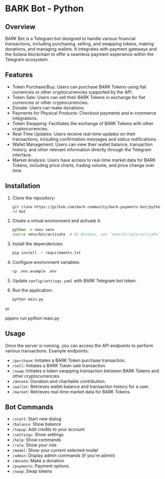# BARK Bot - Python

## Overview

BARK Bot is a Telegram bot designed to handle various financial transactions, including purchasing, selling, and swapping tokens, making donations, and managing wallets. It integrates with payment gateways and the Solana blockchain to offer a seamless payment experience within the Telegram ecosystem.

## Features

- Token Purchase/Buy: Users can purchase BARK Tokens using fiat currencies or other cryptocurrencies supported by the API.
- Token Sale: Users can sell their BARK Tokens in exchange for fiat currencies or other cryptocurrencies.
- Donate: Users can make donations.
- Payments for Physical Products: Checkout payments and e-commerce integrations.
- Token Swapping: Facilitates the exchange of BARK Tokens with other cryptocurrencies.
- Real-Time Updates: Users receive real-time updates on their transactions, including confirmation messages and status notifications.
- Wallet Management: Users can view their wallet balance, transaction history, and other relevant information directly through the Telegram interface.
- Market Analysis: Users have access to real-time market data for BARK Tokens, including price charts, trading volume, and price change over time.

## Installation

1. Clone the repository:
    ```sh
    git clone https://github.com/bark-community/bark-payments-bot/python.git
    cd bot
    ```

2. Create a virtual environment and activate it:
    ```sh
    python -m venv venv
    source venv/bin/activate  # On Windows, use `venv\Scripts\activate`
    ```

3. Install the dependencies:
    ```sh
    pip install -r requirements.txt
    ```

4. Configure environment variables:
    ```sh
    cp .env.example .env
    ```

5. Update `config/settings.yaml` with BARK Telegram bot token.

6. Run the application:
    ```sh
    python main.py
    ```
or

pipenv run python main.py

## Usage

Once the server is running, you can access the API endpoints to perform various transactions. Example endpoints:

- `/purchase`: Initiates a BARK Token purchase transaction.
- `/sell`: Initiates a BARK Token sale transaction.
- `/swap`: Initiates a token swapping transaction between BARK Tokens and other cryptocurrencies.
- `/donate`: Donation and charitable contribution.
- `/wallet`: Retrieves wallet balance and transaction history for a user.
- `/market`: Retrieves real-time market data for BARK Tokens.

## Bot Commands

- `/start`: Start new dialog
- `/balance`: Show balance
- `/topup`: Add credits to your account
- `/settings`: Show settings
- `/help`: Show commands
- `/role`: Show your role
- `/model`: Show your current selected model
- `/admin`: Display admin commands (if you're admin)
- `/donate`: Make a donation
- `/payments`: Payment options
- `/swap`: Swap tokens